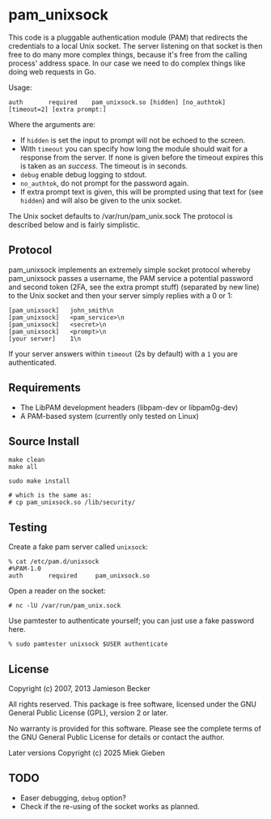 pam_unixsock
==============
This code is a pluggable authentication module (PAM) that redirects the credentials to a
local Unix socket. The server listening on that socket is then free to do many more complex things,
because it's free from the calling process' address space. In our case we need to do complex things
like doing web requests in Go.

Usage:

    auth       required    pam_unixsock.so [hidden] [no_authtok] [timeout=2] [extra prompt:]

Where the arguments are:

* If `hidden` is set the input to prompt will not be echoed to the screen.
* With `timeout` you can specify how long the module should wait for a response from the server. If
  none is given before the timeout expires this is taken as an *success*. The timeout is in seconds.
* `debug` enable debug logging to stdout.
* `no_authtok`, do not prompt for the password again.
* If extra prompt text is given, this will be prompted using that text for (see `hidden`) and will
  also be given to the unix socket.

The Unix socket defaults to /var/run/pam_unix.sock The protocol is described below and is fairly simplistic.

Protocol
--------
pam_unixsock implements an extremely simple socket protocol whereby pam_unixsock passes a
username, the PAM service a potential password and second token (2FA, see the extra prompt stuff) (separated by new
line) to the Unix socket and then your server simply replies with a 0 or 1:

    [pam_unixsock]   john_smith\n
    [pam_unixsock]   <pam_service>\n
    [pam_unixsock]   <secret>\n
    [pam_unixsock]   <prompt>\n
    [your server]    1\n

If your server answers within `timeout` (2s by default) with a `1` you are authenticated.

Requirements
------------
* The LibPAM development headers (libpam-dev or libpam0g-dev)
* A PAM-based system (currently only tested on Linux)

Source Install
--------------

    make clean
    make all

    sudo make install

    # which is the same as:
    # cp pam_unixsock.so /lib/security/

Testing
-------

Create a fake pam server called `unixsock`:

~~~
% cat /etc/pam.d/unixsock
#%PAM-1.0
auth       required     pam_unixsock.so
~~~

Open a reader on the socket:

~~~
# nc -lU /var/run/pam_unix.sock
~~~

Use pamtester to authenticate yourself; you can just use a fake password here.

~~~
% sudo pamtester unixsock $USER authenticate
~~~

License
-------
Copyright (c) 2007, 2013 Jamieson Becker

All rights reserved. This package is free software, licensed under the GNU
General Public License (GPL), version 2 or later.

No warranty is provided for this software. Please see the complete terms of
the GNU General Public License for details or contact the author.

Later versions Copyright (c) 2025 Miek Gieben

TODO
-----
* Easer debugging, `debug` option?
* Check if the re-using of the socket works as planned.
